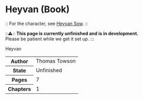# Heyvan (Book)

::  For the character, see [Heyvan Sow](?entry=heyvan-sow "Heyvan Sow"). ::

:::warning:::
  **This page is currently unfinished and is in development.**   
  Please be patient while we get it set up.
:::

<div class="infobox main-border">
  <div class="infobox-title">Heyvan</div>
  <table cellpadding="4">
    <tbody>
      <tr>
        <th>Author</th>
        <td>Thomas Towson</td>
      </tr>
      <tr>
        <th>State</th>
        <td>Unfinished</td>
      </tr>
      <tr>
        <th>Pages</th>
        <td>7</td>
      </tr>
      <tr>
        <th>Chapters</th>
        <td>1</td>
      </tr>
    </tbody>
  </table>
</div>